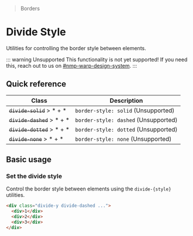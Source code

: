 > Borders

# Divide Style

Utilities for controlling the border style between elements.

::: warning Unsupported
This functionality is not yet supported! If you need this, reach out to us on [#nmp-warp-design-system](https://sch-chat.slack.com/archives/C04P0GYTHPV).
:::

## Quick reference

| Class                       | Description                          |
|-----------------------------|--------------------------------------|
| ~~`divide-solid`~~ > * + *  | `border-style: solid` (Unsupported)  |
| ~~`divide-dashed`~~ > * + * | `border-style: dashed` (Unsupported) |
| ~~`divide-dotted`~~ > * + * | `border-style: dotted` (Unsupported) |
| ~~`divide-none`~~ > * + *   | `border-style: none` (Unsupported)   |

## Basic usage

### Set the divide style
Control the border style between elements using the `divide-{style}` utilities.

<!--container>
  <div class="grid gap-16 justify-items-center">
    <div class="pd-bg-pink-500 rounded-8 divide-y divide-dashed w-full max-w-[300]">
      <div class="p-24 text-center">1</div>
      <div class="p-24 text-center">2</div>
      <div class="p-24 text-center">3</div>
    </div>
  </div>
</container-->

```html
<div class="divide-y divide-dashed ...">
  <div>1</div>
  <div>2</div>
  <div>3</div>
</div>
```
